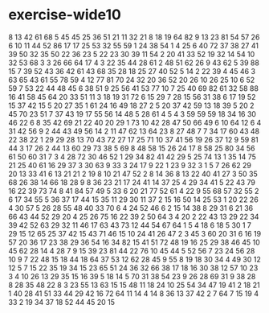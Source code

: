 # exercise-wide10
8
13
42
61
68
5
45
45
25
36
51
21
11
32
21
8
18
19
64
82
9
13
23
81
54
57
26
6
10
11
44
52
86
17
17
25
53
32
55
59
1
24
38
54
1
4
25
6
40
72
37
38
27
41
39
50
32
35
50
22
36
23
5
22
23
30
39
11
54
2
20
41
33
52
19
32
14
54
10
32
53
68
3
3
26
66
64
17
4
3
22
35
44
28
61
2
48
51
62
26
9
43
62
5
39
88
15
7
39
52
43
36
42
61
43
68
35
28
18
25
27
40
52
5
14
2
22
39
4
45
46
3
63
65
43
61
55
78
59
4
12
77
81
70
24
32
20
36
52
20
26
10
26
25
10
6
52
59
7
53
22
44
48
45
6
38
51
9
25
56
41
53
77
10
7
25
40
69
82
61
32
58
88
16
41
58
45
64
20
33
51
11
3
18
19
31
72
6
15
29
7
28
15
56
31
38
6
17
19
52
15
37
42
15
5
20
27
35
1
61
24
16
49
18
27
2
5
20
37
42
59
13
18
39
5
20
2
45
70
23
51
7
37
43
19
17
55
56
14
48
5
28
61
4
5
4
3
59
59
59
18
34
16
30
46
22
6
8
35
42
69
21
22
40
20
29
1
73
10
42
28
47
50
66
49
6
10
64
12
6
4
31
42
56
9
2
44
43
49
56
14
2
11
47
62
13
64
23
8
27
48
7
7
34
17
60
43
48
22
38
22
1
29
29
28
13
70
43
72
27
17
25
71
10
37
41
56
19
26
37
12
9
59
81
44
3
17
26
2
44
13
60
29
73
38
5
69
8
48
58
15
26
24
17
8
58
25
80
34
56
61
50
60
31
7
3
4
28
72
30
46
52
1
29
34
82
41
42
29
5
25
74
13
1
35
14
75
21
25
40
61
16
29
37
3
30
63
9
33
3
24
17
9
22
1
23
9
32
3
1
5
7
26
62
29
20
13
33
41
6
13
21
21
2
19
8
10
21
47
52
2
8
14
36
8
13
22
40
41
27
3
50
35
68
26
38
14
66
18
28
9
8
36
23
21
17
24
41
14
37
25
4
29
34
41
5
22
43
79
16
22
39
73
74
8
41
84
57
49
5
33
6
20
21
77
52
61
4
22
9
55
68
57
32
55
2
6
17
34
55
5
36
37
17
44
15
35
11
29
30
11
37
2
15
16
50
14
25
53
1
20
22
26
4
30
57
5
26
28
55
48
40
33
70
6
4
24
52
46
6
2
15
14
38
8
29
31
6
21
36
66
43
44
52
29
20
4
25
26
75
16
22
39
2
50
64
3
4
20
2
22
43
13
29
22
34
39
42
52
63
29
32
11
46
17
63
43
73
12
44
54
67
64
1
5
4
18
6
18
5
30
1
7
29
15
12
65
25
37
42
15
43
71
46
15
10
24
41
26
47
2
3
45
3
60
20
31
6
16
19
57
20
36
17
23
38
29
36
54
16
34
82
15
41
51
72
48
19
16
25
29
38
46
45
10
45
62
28
14
4
28
7
9
15
39
23
81
44
22
76
10
45
44
5
52
56
7
23
24
56
28
10
9
7
22
48
15
18
44
18
64
37
53
12
62
28
45
9
55
8
19
18
30
34
4
49
30
12
12
5
7
15
22
35
19
34
15
23
65
51
24
36
32
66
38
17
18
16
30
38
12
57
10
23
3
4
10
26
13
29
35
15
16
39
5
18
14
5
70
31
38
54
23
9
26
28
69
31
9
38
28
8
28
35
48
22
8
3
23
55
13
63
15
15
48
11
18
24
10
25
54
34
47
19
41
2
18
21
1
40
28
41
51
33
44
29
42
16
72
64
11
14
4
14
8
36
13
37
42
2
7
64
7
15
19
4
33
2
19
34
37
18
52
44
45
20
15
